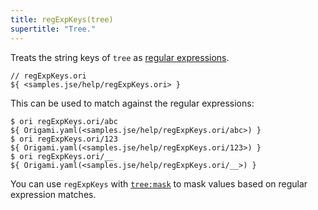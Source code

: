 ```yaml
---
title: regExpKeys(tree)
supertitle: "Tree."
---
```


Treats the string keys of `tree` as [regular expressions](https://developer.mozilla.org/en-US/docs/Web/JavaScript/Guide/Regular_expressions).

```ori
// regExpKeys.ori
${ <samples.jse/help/regExpKeys.ori> }
```

This can be used to match against the regular expressions:

```console
$ ori regExpKeys.ori/abc
${ Origami.yaml(<samples.jse/help/regExpKeys.ori/abc>) }
$ ori regExpKeys.ori/123
${ Origami.yaml(<samples.jse/help/regExpKeys.ori/123>) }
$ ori regExpKeys.ori/__
${ Origami.yaml(<samples.jse/help/regExpKeys.ori/__>) }
```

You can use `regExpKeys` with [`tree:mask`](mask.html#mask-with-globs-and-regular-expressions) to mask values based on regular expression matches.
